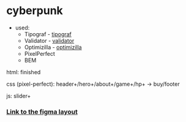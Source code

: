 # cyberpunk

* used:
  * Tipograf - [tipograf](https://www.artlebedev.ru/typograf/)
  * Validator - [validator](https://validator.w3.org/)
  * Optimizilla - [optimizilla](https://imagecompressor.com/ru/)
  * PixelPerfect
  * BEM

html: finished

css (pixel-perfect): header+/hero+/about+/game+/hp+ -> buy/footer

js: slider+

### [Link to the figma layout](https://www.figma.com/file/vnCVeaAqqo7TF2aOhuF3Ki/Cyberpunk?node-id=12%3A230&mode=dev)
